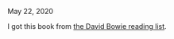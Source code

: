 May 22, 2020

I got this book from [the David Bowie reading list](https://web.archive.org/web/20160111175933/https://www.davidbowie.com/news/bowie-s-top-100-books-complete-list-52061).
